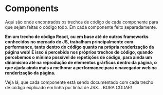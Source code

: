 # Components

Aqui são onde encontrados os trechos de código de cada componente para que sejam feitas o código todo. Em cada componente feito separadamente.

**Em um trecho de código React, ou em base até de outros frameworks conhecidos no mercado de JS, trabalham principalmente com performance, tanto dentro do código quanto na própria renderização da página web! E isso é percebido nos próprios trechos de código, quando percebemos o mínimo possível de repetições de código, para ainda um dinamismo até na reprodução de elementos grárficos dentro da página, o que ajuda ainda mais a melhorar a performance para o navegador web na renderização da página.**

Veja lá, que cada componente está sendo documentado com cada trecho de código explicado em linha por linha de JSX... BORA CODAR!